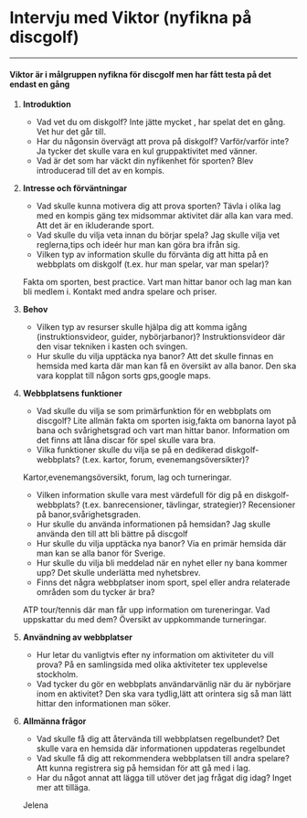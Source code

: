# Intervju med Viktor (nyfikna på discgolf)
---
#### Viktor är i målgruppen nyfikna för discgolf men har fått testa på det endast en gång

1. **Introduktion**

   - Vad vet du om diskgolf?
   Inte jätte mycket , har spelat det en gång. Vet hur det går till.
   - Har du någonsin övervägt att prova på diskgolf? Varför/varför inte?
   Ja tycker det skulle vara en kul gruppaktivitet med vänner.
   - Vad är det som har väckt din nyfikenhet för sporten?
   Blev introducerad till det av en kompis.

2. **Intresse och förväntningar**

   - Vad skulle kunna motivera dig att prova sporten?
   Tävla i olika lag med en kompis gäng tex midsommar aktivitet där alla kan vara med. Att det är en ikluderande sport.
   - Vad skulle du vilja veta innan du börjar spela?
   Jag skulle vilja vet reglerna,tips och ideér hur man kan göra bra ifrån sig.
   - Vilken typ av information skulle du förvänta dig att hitta på en webbplats om diskgolf (t.ex. hur man spelar, var man spelar)?

   Fakta om sporten, best practice. Vart man hittar banor och lag man kan bli medlem i. Kontakt med andra spelare och priser.

3. **Behov**

   - Vilken typ av resurser skulle hjälpa dig att komma igång (instruktionsvideor, guider, nybörjarbanor)?
   Instruktionsvideor där den visar tekniken i kasten och svingen.
   - Hur skulle du vilja upptäcka nya banor?
   Att det skulle finnas en hemsida med karta där man kan få en översikt av alla banor. Den ska vara kopplat till någon sorts gps,google maps.
  
4. **Webbplatsens funktioner**

   - Vad skulle du vilja se som primärfunktion för en webbplats om discgolf?
   Lite allmän fakta om sporten isig,fakta om banorna layot på bana och svårighetsgrad och vart man hittar banor. 
   Information om det finns att låna discar för spel skulle vara bra.
   - Vilka funktioner skulle du vilja se på en dedikerad diskgolf-webbplats? (t.ex. kartor, forum, evenemangsöversikter)?

   Kartor,evenemangsöversikt, forum, lag och turneringar.
   - Vilken information skulle vara mest värdefull för dig på en diskgolf-webbplats? (t.ex. banrecensioner, tävlingar, strategier)?
   Recensioner på banor,svårighetsgraden.
   - Hur skulle du använda informationen på hemsidan?
   Jag skulle använda den till att bli bättre på discgolf
   - Hur skulle du vilja upptäcka nya banor?
   Via en primär hemsida där man kan se alla banor för Sverige.
   - Hur skulle du vilja bli meddelad när en nyhet eller ny bana kommer upp?
   Det skulle underlätta med nyhetsbrev.
   - Finns det några webbplatser inom sport, spel eller andra relaterade områden som du tycker är bra?
   
   ATP tour/tennis där man får upp information om tureneringar.
    Vad uppskattar du med dem?
   Översikt av uppkommande turneringar.

5. **Användning av webbplatser**

   - Hur letar du vanligtvis efter ny information om aktiviteter du vill prova?
   På en samlingsida med olika aktiviteter tex upplevelse stockholm.
   - Vad tycker du gör en webbplats användarvänlig när du är nybörjare inom en aktivitet?
   Den ska vara tydlig,lätt att orintera sig så man lätt hittar den informationen man söker.
  
6. **Allmänna frågor**

   - Vad skulle få dig att återvända till webbplatsen regelbundet?
   Det skulle vara en hemsida där informationen uppdateras regelbundet
   - Vad skulle få dig att rekommendera webbplatsen till andra spelare?
   Att kunna registrera sig på hemsidan för att gå med i lag.
   - Har du något annat att lägga till utöver det jag frågat dig idag?
   Inget mer att tilläga.

   Jelena
